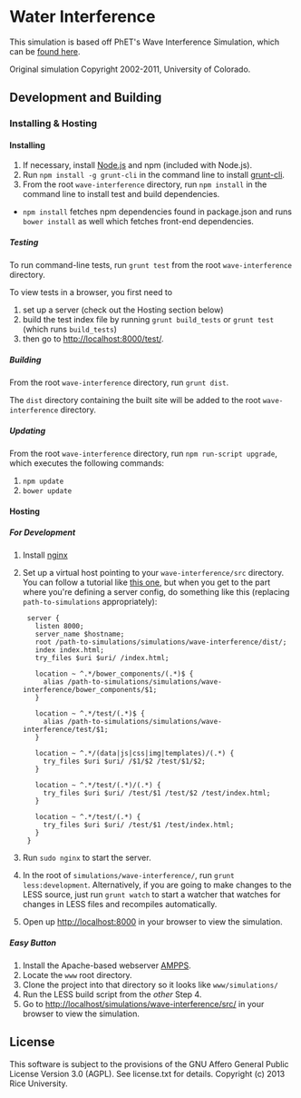 Water Interference
===========

This simulation is based off PhET's Wave Interference Simulation, which can be [found here](http://phet.colorado.edu/en/simulation/wave-interference).

Original simulation Copyright 2002-2011, University of Colorado.

## Development and Building



### Installing & Hosting

#### Installing

1. If necessary, install [Node.js](http://nodejs.org) and npm (included with Node.js).
2. Run `npm install -g grunt-cli` in the command line to install [grunt-cli](https://github.com/gruntjs/grunt-cli).
3. From the root `wave-interference` directory, run `npm install` in the command line to install test and build dependencies.
  * `npm install` fetches npm dependencies found in package.json and runs `bower install` as well which fetches front-end dependencies.

##### Testing

To run command-line tests, run `grunt test` from the root `wave-interference` directory.

To view tests in a browser, you first need to

1. set up a server (check out the Hosting section below)
2. build the test index file by running `grunt build_tests` or `grunt test` (which runs `build_tests`) 
3. then go to [http://localhost:8000/test/](http://localhost:8000/test/). 

##### Building

From the root `wave-interference` directory, run `grunt dist`.

The `dist` directory containing the built site will be added to the root `wave-interference` directory.

##### Updating

From the root `wave-interference` directory, run `npm run-script upgrade`, which executes the following commands:

1. `npm update`
2. `bower update`

#### Hosting

##### For Development

1. Install [nginx](http://nginx.org/)
2. Set up a virtual host pointing to your `wave-interference/src` directory. You can follow a tutorial like [this one](http://gerardmcgarry.com/2010/setting-up-a-virtual-host-in-nginx/), but when you get to the part where you're defining a server config, do something like this (replacing `path-to-simulations` appropriately):

        server {
          listen 8000;
          server_name $hostname;
          root /path-to-simulations/simulations/wave-interference/dist/;
          index index.html;
          try_files $uri $uri/ /index.html;

          location ~ ^.*/bower_components/(.*)$ {
            alias /path-to-simulations/simulations/wave-interference/bower_components/$1;
          }

          location ~ ^.*/test/(.*)$ {
            alias /path-to-simulations/simulations/wave-interference/test/$1;
          }

          location ~ ^.*/(data|js|css|img|templates)/(.*) {
            try_files $uri $uri/ /$1/$2 /test/$1/$2;
          }

          location ~ ^.*/test/(.*)/(.*) {
            try_files $uri $uri/ /test/$1 /test/$2 /test/index.html;
          }

          location ~ ^.*/test/(.*) {
            try_files $uri $uri/ /test/$1 /test/index.html;
          }
        }

3. Run `sudo nginx` to start the server.
4. In the root of `simulations/wave-interference/`, run `grunt less:development`. Alternatively, if you are going to make changes to the LESS source, just run `grunt watch` to start a watcher that watches for changes in LESS files and recompiles automatically.
5. Open up [http://localhost:8000](http://localhost:8000) in your browser to view the simulation.

##### Easy Button
1. Install the Apache-based webserver [AMPPS](http://www.ampps.com/downloads).
2. Locate the `www` root directory.
3. Clone the project into that directory so it looks like `www/simulations/`
4. Run the LESS build script from the _other_ Step 4.
5. Go to [http://localhost/simulations/wave-interference/src/](http://localhost/simulations/wave-interference/src/) in your browser to view the simulation.


License
-------

This software is subject to the provisions of the GNU Affero General Public License Version 3.0 (AGPL). See license.txt for details. Copyright (c) 2013 Rice University.